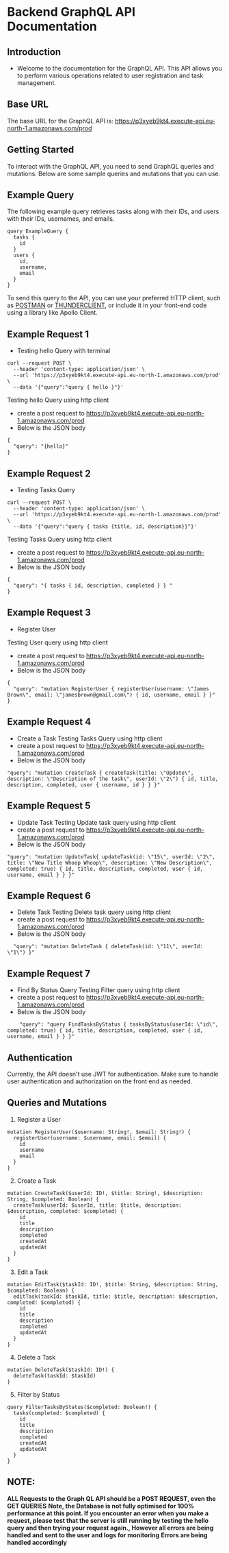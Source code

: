 # Backend GraphQL API Documentation

## Introduction

- Welcome to the documentation for the GraphQL API. This API allows you to perform various operations related to user registration and task management.

## Base URL
The base URL for the GraphQL API is: https://p3xyeb9kt4.execute-api.eu-north-1.amazonaws.com/prod

## Getting Started
 To interact with the GraphQL API, you need to send GraphQL queries and mutations. Below are some sample queries and mutations that you can use.


## Example Query
The following example query retrieves tasks along with their IDs, and users with their IDs, usernames, and emails.

```
query ExampleQuery {
  tasks {
    id
  }
  users {
    id,
    username,
    email
  }
}
```
To send this query to the API, you can use your preferred HTTP client, such as [POSTMAN](https://marketplace.visualstudio.com/items?itemName=Postman.postman-for-vscode)
 or [THUNDERCLIENT](https://marketplace.visualstudio.com/items?itemName=rangav.vscode-thunder-client), or include it in your front-end code using a library like Apollo Client.
 
## Example Request 1
- Testing hello Query with terminal
```
curl --request POST \
  --header 'content-type: application/json' \
  --url 'https://p3xyeb9kt4.execute-api.eu-north-1.amazonaws.com/prod' \
  --data '{"query":"query { hello }"}'
```
Testing hello Query using http client
- create a post request to https://p3xyeb9kt4.execute-api.eu-north-1.amazonaws.com/prod
- Below is the JSON body
```
{
  "query": "{hello}"
}
```

## Example Request 2
- Testing Tasks Query
```
curl --request POST \
  --header 'content-type: application/json' \
  --url 'https://p3xyeb9kt4.execute-api.eu-north-1.amazonaws.com/prod' \
  --data '{"query":"query { tasks {title, id, description}}"}'
```
Testing Tasks Query using http client
- create a post request to https://p3xyeb9kt4.execute-api.eu-north-1.amazonaws.com/prod
- Below is the JSON body
```
{
  "query": "{ tasks { id, description, completed } } "
}
```

## Example Request 3
- Register User

Testing User query using http client
- create a post request to https://p3xyeb9kt4.execute-api.eu-north-1.amazonaws.com/prod
- Below is the JSON body
```
{
  "query": "mutation RegisterUser { registerUser(username: \"James Brown\", email: \"jamesbrown@gmail.com\") { id, username, email } }"
}
```

## Example Request 4
- Create a Task
Testing Tasks Query using http client
- create a post request to https://p3xyeb9kt4.execute-api.eu-north-1.amazonaws.com/prod
- Below is the JSON body

```
"query": "mutation CreateTask { createTask(title: \"Update\", description: \"Description of the task\", userId: \"2\") { id, title, description, completed, user { username, id } } }"
```

## Example Request 5
- Update Task
Testing Update task query using http client
- create a post request to https://p3xyeb9kt4.execute-api.eu-north-1.amazonaws.com/prod
- Below is the JSON body
```
"query": "mutation UpdateTask{ updateTask(id: \"15\", userId: \"2\", title: \"New Title Whoop Whoop\", description: \"New Description\", completed: true) { id, title, description, completed, user { id, username, email } } }"
```

## Example Request 6
- Delete Task
Testing Delete task query using http client
- create a post request to https://p3xyeb9kt4.execute-api.eu-north-1.amazonaws.com/prod
- Below is the JSON body
```
  "query": "mutation DeleteTask { deleteTask(id: \"11\", userId: \"1\") }"
```

## Example Request 7
- Find By Status Query
Testing Filter query using http client
- create a post request to https://p3xyeb9kt4.execute-api.eu-north-1.amazonaws.com/prod
- Below is the JSON body
```
    "query": "query FindTasksByStatus { tasksByStatus(userId: \"id\", completed: true) { id, title, description, completed, user { id, username, email } } }"

```

## Authentication 
Currently, the API doesn't use JWT for authentication. Make sure to handle user authentication and authorization on the front end as needed.

## Queries and Mutations
1. Register a User
```
mutation RegisterUser($username: String!, $email: String!) {
  registerUser(username: $username, email: $email) {
    id
    username
    email
  }
}
```
2. Create a Task
```
mutation CreateTask($userId: ID!, $title: String!, $description: String, $completed: Boolean) {
  createTask(userId: $userId, title: $title, description: $description, completed: $completed) {
    id
    title
    description
    completed
    createdAt
    updatedAt
  }
}
```
3. Edit a Task
```
mutation EditTask($taskId: ID!, $title: String, $description: String, $completed: Boolean) {
  editTask(taskId: $taskId, title: $title, description: $description, completed: $completed) {
    id
    title
    description
    completed
    updatedAt
  }
}
```
4. Delete a Task
```
mutation DeleteTask($taskId: ID!) {
  deleteTask(taskId: $taskId)
}
```
5. Filter by Status
```
query FilterTasksByStatus($completed: Boolean!) {
  tasks(completed: $completed) {
    id
    title
    description
    completed
    createdAt
    updatedAt
  }
}
```


## NOTE:
**ALL Requests to the Graph QL API should be a POST REQUEST, even the GET QUERIES**
**Note, the Database is not fully optimised for 100% performance at this point. If you encounter an error when you make a request, please test that the server is still running by testing the hello query and then trying your request again., However all errors are being handled and sent to the user and logs for monitoring**
**Errors are being handled accordingly**
